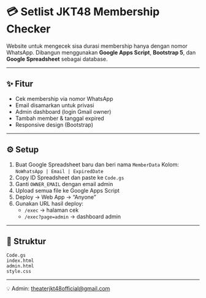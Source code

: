 # 💳 Setlist JKT48 Membership Checker

Website untuk mengecek sisa durasi membership hanya dengan nomor WhatsApp.
Dibangun menggunakan **Google Apps Script**, **Bootstrap 5**, dan **Google Spreadsheet** sebagai database.

---

## ✨ Fitur
- Cek membership via nomor WhatsApp
- Email disamarkan untuk privasi
- Admin dashboard (login Gmail owner)
- Tambah member & tanggal expired
- Responsive design (Bootstrap)

---

## ⚙️ Setup
1. Buat Google Spreadsheet baru dan beri nama `MemberData`
   Kolom: `NoWhatsApp | Email | ExpiredDate`
2. Copy ID Spreadsheet dan paste ke `Code.gs`
3. Ganti `OWNER_EMAIL` dengan email admin
4. Upload semua file ke Google Apps Script
5. Deploy → Web App → “Anyone”
6. Gunakan URL hasil deploy:
   - `/exec` → halaman cek
   - `/exec?page=admin` → dashboard admin

---

## 📂 Struktur
```
Code.gs
index.html
admin.html
style.css
```
---

💡 Admin: theaterjkt48official@gmail.com

